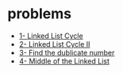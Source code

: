 # problems

- [1- Linked List Cycle](https://leetcode.com/problems/linked-list-cycle)
- [2- Linked List Cycle II](https://leetcode.com/problems/linked-list-cycle-ii/)
- [3- Find the dublicate number](https://leetcode.com/problems/find-the-duplicate-number/)
- [4- Middle of the Linked List](https://leetcode.com/problems/middle-of-the-linked-list/description/)